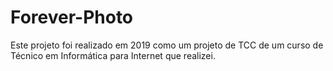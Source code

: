 # Forever-Photo

Este projeto foi realizado em 2019 como um projeto de TCC de um curso de Técnico em Informática para Internet que realizei.
